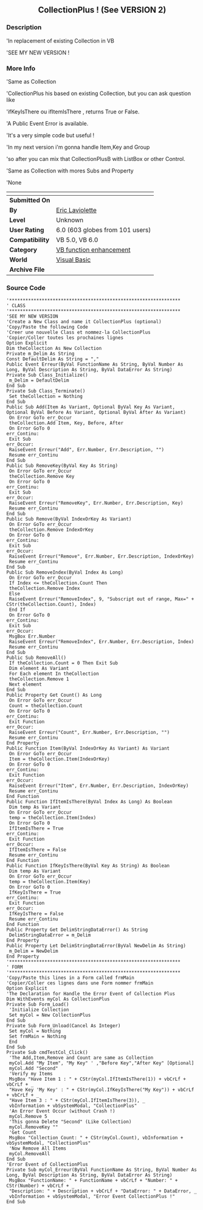 ﻿<div align="center">

## CollectionPlus \!   \(See VERSION 2\)


</div>

### Description

'In replacement of existing Collection in VB

'SEE MY NEW VERSION !
 
### More Info
 
'Same as Collection

'CollectionPlus his based on existing Collection, but you can ask question like

'ifKeyIsThere ou ifItemIsThere , returns True or False.

'A Public Event Error is available.

'It's a very simple code but useful !

'In my next version i'm gonna handle Item,Key and Group

'so after you can mix that CollectionPlusB with ListBox or other Control.

'Same as Collection with mores Subs and Property

'None


<span>             |<span>
---                |---
**Submitted On**   |
**By**             |[Eric Laviolette](https://github.com/Planet-Source-Code/PSCIndex/blob/master/ByAuthor/eric-laviolette.md)
**Level**          |Unknown
**User Rating**    |6.0 (603 globes from 101 users)
**Compatibility**  |VB 5\.0, VB 6\.0
**Category**       |[VB function enhancement](https://github.com/Planet-Source-Code/PSCIndex/blob/master/ByCategory/vb-function-enhancement__1-25.md)
**World**          |[Visual Basic](https://github.com/Planet-Source-Code/PSCIndex/blob/master/ByWorld/visual-basic.md)
**Archive File**   |[](https://github.com/Planet-Source-Code/eric-laviolette-collectionplus-see-version-2__1-1899/archive/master.zip)





### Source Code

```
'***************************************************************
' CLASS
'***************************************************************
'SEE MY NEW VERSION
'Create a New Class and name it CollectionPlus (optional)
'Copy/Paste the following Code
'Creer une nouvelle Class et nommez-la CollectionPlus
'Copier/Coller toutes les prochaines lignes
Option Explicit
Dim theCollection As New Collection
Private m_Delim As String
Const DefaultDelim As String = ","
Public Event Erreur(ByVal FunctionName As String, ByVal Number As Long, ByVal Description As String, ByVal DataError As String)
Private Sub Class_Initialize()
 m_Delim = DefaultDelim
End Sub
Private Sub Class_Terminate()
 Set theCollection = Nothing
End Sub
Public Sub Add(Item As Variant, Optional ByVal Key As Variant, Optional ByVal Before As Variant, Optional ByVal After As Variant)
 On Error GoTo err_Occur
 theCollection.Add Item, Key, Before, After
 On Error GoTo 0
err_Continu:
 Exit Sub
err_Occur:
 RaiseEvent Erreur("Add", Err.Number, Err.Description, "")
 Resume err_Continu
End Sub
Public Sub RemoveKey(ByVal Key As String)
 On Error GoTo err_Occur
 theCollection.Remove Key
 On Error GoTo 0
err_Continu:
 Exit Sub
err_Occur:
 RaiseEvent Erreur("RemoveKey", Err.Number, Err.Description, Key)
 Resume err_Continu
End Sub
Public Sub Remove(ByVal IndexOrKey As Variant)
 On Error GoTo err_Occur
 theCollection.Remove IndexOrKey
 On Error GoTo 0
err_Continu:
 Exit Sub
err_Occur:
 RaiseEvent Erreur("Remove", Err.Number, Err.Description, IndexOrKey)
 Resume err_Continu
End Sub
Public Sub RemoveIndex(ByVal Index As Long)
 On Error GoTo err_Occur
 If Index <= theCollection.Count Then
 theCollection.Remove Index
 Else
 RaiseEvent Erreur("RemoveIndex", 9, "Subscript out of range, Max=" + CStr(theCollection.Count), Index)
 End If
 On Error GoTo 0
err_Continu:
 Exit Sub
err_Occur:
 MsgBox Err.Number
 RaiseEvent Erreur("RemoveIndex", Err.Number, Err.Description, Index)
 Resume err_Continu
End Sub
Public Sub RemoveAll()
 If theCollection.Count = 0 Then Exit Sub
 Dim element As Variant
 For Each element In theCollection
 theCollection.Remove 1
 Next element
End Sub
Public Property Get Count() As Long
 On Error GoTo err_Occur
 Count = theCollection.Count
 On Error GoTo 0
err_Continu:
 Exit Function
err_Occur:
 RaiseEvent Erreur("Count", Err.Number, Err.Description, "")
 Resume err_Continu
End Property
Public Function Item(ByVal IndexOrKey As Variant) As Variant
 On Error GoTo err_Occur
 Item = theCollection.Item(IndexOrKey)
 On Error GoTo 0
err_Continu:
 Exit Function
err_Occur:
 RaiseEvent Erreur("Item", Err.Number, Err.Description, IndexOrKey)
 Resume err_Continu
End Function
Public Function IfItemIsThere(ByVal Index As Long) As Boolean
 Dim temp As Variant
 On Error GoTo err_Occur
 temp = theCollection.Item(Index)
 On Error GoTo 0
 IfItemIsThere = True
err_Continu:
 Exit Function
err_Occur:
 IfItemIsThere = False
 Resume err_Continu
End Function
Public Function IfKeyIsThere(ByVal Key As String) As Boolean
 Dim temp As Variant
 On Error GoTo err_Occur
 temp = theCollection.Item(Key)
 On Error GoTo 0
 IfKeyIsThere = True
err_Continu:
 Exit Function
err_Occur:
 IfKeyIsThere = False
 Resume err_Continu
End Function
Public Property Get DelimStringDataError() As String
 DelimStringDataError = m_Delim
End Property
Public Property Let DelimStringDataError(ByVal NewDelim As String)
 m_Delim = NewDelim
End Property
'***************************************************************
' FORM
'***************************************************************
'Copy/Paste this lines in a Form called frmMain
'Copier/Coller ces lignes dans une Form nommer frmMain
Option Explicit
'The Declaration for Handle the Error Event of Collection Plus
Dim WithEvents myCol As CollectionPlus
Private Sub Form_Load()
 'Initialize Collection
 Set myCol = New CollectionPlus
End Sub
Private Sub Form_Unload(Cancel As Integer)
 Set myCol = Nothing
 Set frmMain = Nothing
 End
End Sub
Private Sub cmdTestCol_Click()
 'The Add,Item,Remove and Count are same as Collection
 myCol.Add "My Item", "My Key" ' ,"Before Key","After Key" [Optional]
 myCol.Add "Second"
 'Verify my Items
 MsgBox "Have Item 1 : " + CStr(myCol.IfItemIsThere(1)) + vbCrLf + vbCrLf + _
 "Have Key 'My Key' : " + CStr(myCol.IfKeyIsThere("My Key")) + vbCrLf + vbCrLf + _
 "Have Item 3 : " + CStr(myCol.IfItemIsThere(3)), _
 vbInformation + vbSystemModal, "CollectionPlus"
 'An Error Event Occur (without Crash !)
 myCol.Remove 5
 'This gonna Delete "Second" (Like Collection)
 myCol.RemoveKey ""
 'Get Count
 MsgBox "Collection Count: " + CStr(myCol.Count), vbInformation + vbSystemModal, "CollectionPlus"
 'Now Remove All Items
 myCol.RemoveAll
End Sub
'Error Event of CollectionPlus
Private Sub myCol_Erreur(ByVal FunctionName As String, ByVal Number As Long, ByVal Description As String, ByVal DataError As String)
 MsgBox "FunctionName: " + FunctionName + vbCrLf + "Number: " + CStr(Number) + vbCrLf + _
 "Description: " + Description + vbCrLf + "DataError: " + DataError, _
 vbInformation + vbSystemModal, "Error Event CollectionPlus !"
End Sub
```

